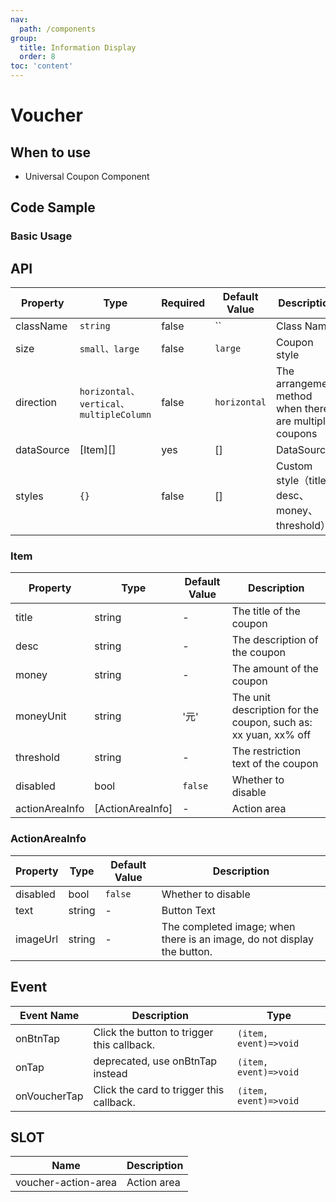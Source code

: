 ```yaml
---
nav:
  path: /components
group:
  title: Information Display
  order: 8
toc: 'content'
---
```


# Voucher

## When to use

- Universal Coupon Component

## Code Sample

### Basic Usage

<code src="../../demo/pages/Voucher/index"></code>

## API
| Property     | Type           | Required | Default Value     | Description      |
|--------------|----------------|----------|-------------------|------------------|
| className    | `string`       | false    | ``          | Class Name       |
| size | `small、large`  | false    | `large` | Coupon style     |
| direction | `horizontal、vertical、multipleColumn` | false    | `horizontal` | The arrangement method when there are multiple coupons |
| dataSource | [Item][]       | yes      | [] | DataSource       |
| styles | `{}`           | false    | [] | Custom style（title、desc、money、threshold） |

### Item

| Property             | Type             | Default Value     | Description              |
|----------------| ---------------- |---------|-----------------|
| title          | string           | -       | The title of the coupon         |
| desc           | string           | -       | The description of the coupon        |
| money          | string           | -       | The amount of the coupon        |
| moneyUnit      | string           | '元'     | The unit description for the coupon, such as: xx yuan, xx% off |
| threshold      | string           | -       | The restriction text of the coupon          |
| disabled       | bool             | `false` | Whether to disable            |
| actionAreaInfo | [ActionAreaInfo] | -       | Action area            |

### ActionAreaInfo

| Property             | Type             | Default Value     | Description              |
| -------- | ------ |---------| -------------------------------- |
| disabled | bool   | `false` | Whether to disable                         |
| text     | string | -       | Button Text                         |
| imageUrl | string | -       | The completed image; when there is an image, do not display the button. |

## Event

| Event Name       | Description                           | Type                  |
| ------------ | ------------------------------ |-----------------------|
| onBtnTap     | Click the button to trigger this callback.           | `(item, event)=>void` |
| onTap        | deprecated, use onBtnTap instead | `(item, event)=>void` |
| onVoucherTap | Click the card to trigger this callback.           | `(item, event)=>void` |

## SLOT

| Name                | Description     |
|---------------------| -------- |
| voucher-action-area | Action area |
